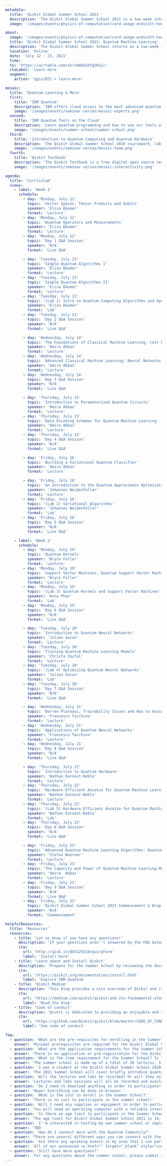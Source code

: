```yaml
---
metadata:
  title: 'Qiskit Global Summer School 2021'
  description: 'The Qiskit Global Summer School 2021 is a two-week intensive summer school designed to empower the next generation of quantum researchers and developers with the skills and know-how to explore quantum applications on their own'
  image: '/images/events/physics-of-computation/card-image-endicott-house-1981.png'

about:
  image: '/images/events/physics-of-computation/card-image-endicott-house-1981.png'
  title: 'Qiskit Global Summer School 2021: Quantum Machine Learning'
  description: 'The Qiskit Global Summer School returns as a two-week intensive course focused on Quantum Machine Learning and more!'
  location: 'Online'
  date: 'July 12 - 23, 2021'
  time:
  to: 'https://airtable.com/shrvAA05xkYgSKajc'
  ctaLabel: 'Learn more'
  segment:
    action: 'qgss2021 > learn-more'

mosaic:
  title: 'Quantum Learning & More'
  first:
    title: 'IBM Quantum'
    description: 'IBM offers cloud access to the most advanced quantum computers available. Learn, develop, and run programs with our quantum applications and systems.<br/><br/><a href="https://quantum-computing.ibm.com/login" target="_blank" style="cursor:pointer; text-decoration: none; color: #0f62fe;">Explore IBM Quantum</a>'
    image: '/images/events/seminar-series/mosaic-experts.png'
  second:
    title: 'IBM Quantum Tools on the Cloud'
    description: 'Learn quantum programming and how to use our tools with step-by-step tutorials and guides.<br/><br/><a href="https://quantum-computing.ibm.com/docs/" target="_blank" style="cursor:pointer; text-decoration: none; color: #0f62fe;">Explore the docs</a>'
    image: '/images/events/summer-school/summer-school.png'
  third:
    title: 'Introduction to Quantum Computing and Quantum Hardware'
    description: 'The Qiskit Global Summer School 2020 coursework, lab, and lecture materials are now available online.<br/><br/><a href="https://qiskit.org/learn/intro-qc-qh" target="_blank" style="cursor:pointer; text-decoration: none; color: #0f62fe;">Start the course</a>'
    image: '/images/events/seminar-series/mosaic-team.png'
  fourth:
    title: 'Qiskit Textbook'
    description: 'The Qiskit Textbook is a free digital open source textbook that will teach you the concepts of quantum computing while you learn to use Qiskit.<br/><br/><a href="https://qiskit.org/textbook/preface.html" target="_blank" style="cursor:pointer; text-decoration: none; color: #0f62fe;">Read the textbook</a>'
    image: '/images/events/seminar-series/mosaic-interactivity.png'

agenda:
  title: 'Curriculum'
  views:
    - label: 'Week 1'
      schedule:
        - day: 'Monday, July 12'
          topic: 'Vector Spaces, Tensor Products and Qubits'
          speaker: 'Elisa Bäumer'
          format: 'Lecture'
        - day: 'Monday, July 12'
          topic: 'Quantum Operators and Measurements'
          speaker: 'Elisa Bäumer'
          format: 'Lecture'
        - day: 'Monday, July 12'
          topic: 'Day 1 Q&A Session'
          speaker: 'N/A'
          format: 'Live Q&A'

        - day: 'Tuesday, July 13'
          topic: 'Simple Quantum Algorithms I'
          speaker: 'Elisa Bäumer'
          format: 'Lecture'
        - day: 'Tuesday, July 13'
          topic: 'Simple Quantum Algorithms II'
          speaker: 'Elisa Bäumer'
          format: 'Lecture'
        - day: 'Tuesday, July 13'
          topic: '(Lab 1) Intro to Quantum Computing Algorithms and Operations'
          speaker: 'Elisa Bäumer'
          format: 'Lab'
        - day: 'Tuesday, July 13'
          topic: 'Day 2 Q&A Session'
          speaker: 'N/A'
          format: 'Live Q&A'

        - day: 'Wednesday, July 14'
          topic: 'The Foundations of Classical Machine Learning: Cost Functions, Data Splitting, Overfitting'
          speaker: 'Amira Abbas'
          format: 'Lecture'
        - day: 'Wednesday, July 14'
          topic: 'Advanced Classical Machine Learning: Neural Networks and Support Vector Machines'
          speaker: 'Amira Abbas'
          format: 'Lecture'
        - day: 'Wednesday, July 14'
          topic: 'Day 3 Q&A Session'
          speaker: 'N/A'
          format: 'Live Q&A'

        - day: 'Thursday, July 15'
          topic: 'Introduction to Parameterized Quantum Circuits'
          speaker: 'Amira Abbas'
          format: 'Lecture'
        - day: 'Thursday, July 15'
          topic: 'Data Encoding Schemes for Quantum Machine Learning'
          speaker: 'Amira Abbas'
          format: 'Lecture'
        - day: 'Thursday, July 15'
          topic: 'Day 4 Q&A Session'
          speaker: 'N/A'
          format: 'Live Q&A'

        - day: 'Friday, July 16'
          topic: 'Building a Variational Quantum Classifier'
          speaker: 'Amira Abbas'
          format: 'Lecture'

        - day: 'Friday, July 16'
          topic: 'An Introduction to the Quantum Approximate Optimization Algorithm and its Applications'
          speaker: 'Johannes Weidenfeller'
          format: 'Lecture'
        - day: 'Friday, July 16'
          topic: '(Lab 2) Variational Algorithms'
          speaker: 'Johannes Weidenfeller'
          format: 'Lab'
        - day: 'Friday, July 16'
          topic: 'Day 5 Q&A Session'
          speaker: 'N/A'
          format: 'Live Q&A'

    - label: 'Week 2'
      schedule:
        - day: 'Monday, July 19'
          topic: 'Quantum Kernels'
          speaker: 'Bryce Fuller'
          format: 'Lecture'
        - day: 'Monday, July 19'
          topic: 'Support Vector Machines, Quantum Support Vector Machines'
          speaker: 'Bryce Fuller'
          format: 'Lecture'
        - day: 'Monday, July 19'
          topic: '(Lab 3) Quantum Kernels and Support Vector Machines'
          speaker: 'Anna Phan'
          format: 'Lab'
        - day: 'Monday, July 19'
          topic: 'Day 6 Q&A Session'
          speaker: 'N/A'
          format: 'Live Q&A'

        - day: 'Tuesday, July 20'
          topic: 'Introduction to Quantum Neural Networks'
          speaker: 'Julien Gacon'
          format: 'Lecture'
        - day: 'Tuesday, July 20'
          topic: 'Training Quantum Machine Learning Models'
          speaker: 'Christa Zoufal'
          format: 'Lecture'
        - day: 'Tuesday, July 20'
          topic: '(Lab 4) Optimizing Quantum Neural Networks'
          speaker: 'Julien Gacon'
          format: 'Lab'
        - day: 'Tuesday, July 20'
          topic: 'Day 7 Q&A Session'
          speaker: 'N/A'
          format: 'Live Q&A'

        - day: 'Wednesday, July 21'
          topic: 'Barren Plateaus, Trainability Issues and How to Avoid Them'
          speaker: 'Francesco Tacchino'
          format: 'Lecture'
        - day: 'Wednesday, July 21'
          topic: 'Applications of Quantum Neural Networks'
          speaker: 'Francesco Tacchino'
          format: 'Lecture'
        - day: 'Wednesday, July 21'
          topic: 'Day 8 Q&A Session'
          speaker: 'N/A'
          format: 'Live Q&A'

        - day: 'Thursday, July 22'
          topic: 'Introduction to Quantum Hardware'
          speaker: 'Nathan Earnest-Noble'
          format: 'Lecture'
        - day: 'Thursday, July 22'
          topic: 'Hardware Efficient Ansatze for Quantum Machine Learning'
          speaker: 'Nathan Earnest-Noble'
          format: 'Lecture'
        - day: 'Thursday, July 22'
          topic: '(Lab 5) Hardware Efficient Ansatze for Quantum Machine Learning'
          speaker: 'Nathan Earnest-Noble'
          format: 'Lab'
        - day: 'Thursday, July 22'
          topic: 'Day 8 Q&A Session'
          speaker: 'N/A'
          format: 'Live Q&A'

        - day: 'Friday, July 23'
          topic: 'Advanced Quantum Machine Learning Algorithms: Quantum Boltzmann Machines and Quantum Generative Adversarial Networks'
          speaker: 'Stefan Woerner'
          format: 'Lecture'
        - day: 'Friday, July 23'
          topic: 'The Capacity and Power of Quantum Machine Learning Models & the Future of Quantum Machine Learning'
          speaker: 'Amira  Abbas'
          format: 'Lecture'
        - day: 'Friday, July 23'
          topic: 'Day 9 Q&A Session'
          speaker: 'N/A'
          format: 'Live Q&A'
        - day: 'Friday, July 23'
          topic: 'Qiskit Global Summer School 2021 Commencement & Wrap Celebration'
          speaker: 'N/A'
          format: 'Commencement'

helpfulResources:
  title: 'Resources'
  resources:
    - title: 'Let us know if you have any questions!'
      description: 'If your questions aren''t answered by the FAQ below or our blog post, please use this form to submit your enquiries direct to the team.'
      cta:
        url: 'http://qisk.it/QGSS2021EnquiryForm'
        label: 'Install here'
    - title: 'Learn about and Install Qiskit'
      description: 'Prepare for the Summer School by reviewing the documentation and installing Qiskit.'
      cta:
        url: 'https://qiskit.org/documentation/install.html'
        label: 'Explore IBM Quantum'
    - title: 'Qiskit Medium'
      description: 'This blog provides a nice overview of Qiskit and its direction as we explore what applications can be done on today''s quantum devices.'
      cta:
        url: 'https://medium.com/qiskit/qiskit-and-its-fundamental-elements-bcd7ead80492'
        label: 'Read the blog'
    - title: 'Code of conduct'
      description: 'Qiskit is dedicated to providing an enjoyable and safe experience for all participants. We have a code of conduct that all events adhere to.'
      cta:
        url: 'https://github.com/Qiskit/qiskit/blob/master/CODE_OF_CONDUCT.md'
        label: 'See code of conduct'

faq:
  - question: 'What are the pre-requisites for enrolling in the Summer School?'
    answer: 'Minimal prerequisites are required for the Qiskit Global Summer School. If you know <a href="https://www.khanacademy.org/math/precalculus/x9e81a4f98389efdf:matrices/x9e81a4f98389efdf:multiplying-matrices-by-matrices/v/matrix-multiplication-intro" target="_blank" style="cursor:pointer; text-decoration: none; color: #0f62fe;">how to multiply two matrices</a>, and have some programming experience in Python, you are ready for the Summer School.<br/><br/>You can <a href="https://qiskit.org/textbook/ch-prerequisites/python-and-jupyter-notebooks.html" target="_blank" style="cursor:pointer; text-decoration: none; color: #0f62fe;">brush up on Python programming</a> before attending the lectures by using the Qiskit Textbook. To make the most out of these lectures, you may also consider looking through the <a href="https://qiskit.org/textbook/ch-prerequisites/linear_algebra.html" target="_blank" style="cursor:pointer; text-decoration: none; color: #0f62fe;">linear algebra prerequisites</a> section of the Qiskit Textbook.'
  - question: 'What are the application requirements for the Summer School?'
    answer: 'There is no application or pre-registration for the Qiskit Global Summer School 2021. Registration will be on a first come, first serve basis, with scheduled global availability. Once the Summer School registration reaches capacity, unfortunately we will not be able to register any additional students. Please submit an enquiry below if you have any additional questions!'
  - question: 'What is the time requirement for the Summer School? Is the scheduled fixed or flexible?'
    answer: 'The summer school is made up of a total of 20 lectures, 5 lab sessions & application exercises, in addition to the daily Live Q&A Sessions and final Commencement Celebration. Participation and completion of all labs and lectures are required in order to receive a certificate of completion from the Summer School, with the optional Q&A Sessions and Commencement activities to enhance your Summer School experience. The schedule is not fixed, aside from final lab submission deadlines, and all students can participate on the schedule that works best for them. Students should anticipate a minimum time commitment of 30 hours for the full Summer School, but we recommend planning on 41 hours of participation, with additional time for discussion and collaboration with other students.'
  - question: 'I was a student at the Qiskit Global Summer School 2020 - should I enroll in the 2021 Summer School as well?'
    answer: 'The 2021 Summer School will cover briefly introduce quantum computing before diving into classical and quantum machine learning, which was not covered in the 2020 Summer School, so you should enroll if you are interested!'
  - question: 'Will the lectures and labs be recorded? Or will they only be accessible live?'
    answer: 'Lectures and labs sessions will all be recorded and available for live participation and post viewing, as well as the daily Q&A sessions.'
  - question: 'Do I need to download anything in order to participate?'
    answer: 'Nope! Everything can be done in-browser.'
  - question: 'What is the cost to enroll in the Summer School?'
    answer: 'There is no cost to participate in the summer school!'
  - question: 'Will I need any supplies or equipment in order to participate?'
    answer: 'You will need an operating computer with a reliable internet connection and either a mobile device or webcam/microphone on your computer to communicate with mentors and other students. You will need to be able to view seminars and connect virtually. Other than that, you just need to bring yourself'
  - question: 'Is there an age limit to participate in the Summer School?'
    answer: 'The age limit for Qiskit Global Summer School 2021 is 14. If you are under the age limit, but still want to be part of the community, please check out other ways you can get connected, and other events that may be available in your area!'
  - question: 'I''m interested in hosting my own summer school or implementing Qiskit into my coursework - Where can I learn more?'
    answer: 'TBD'
  - question: 'How do I connect more with the Quantum Community?'
    answer: 'There are several different ways you can connect with the IBM Quantum Community - depending on your preference. You can <a href="https://twitter.com/qiskit" target="_blank" style="cursor:pointer; text-decoration: none; color: #0f62fe;">follow Qiskit</a> and <a href="https://twitter.com/IBMResearch" target="_blank" style="cursor:pointer; text-decoration: none; color: #0f62fe;">IBM Research</a> on Twitter for the latest updates on new events, activities, and features on what is going on with the community. There is also a <a href="https://github.com/Qiskit" target="_blank" style="cursor:pointer; text-decoration: none; color: #0f62fe;">community Github</a> that you can explore and contribute to, and you can read regular <a href="" target="_blank" style="cursor:pointer; text-decoration: none; color: #0f62fe;">blog posts from our team and community members on Medium</a>. You can also <a href="" target="_blank" style="cursor:pointer; text-decoration: none; color: #0f62fe;">subscribe to the Qiskit YouTube</a> for the latest video content and our weekly live Seminar Series.<br/><br/>If you want to collaborate and connect with other members of the community, and participate in some of the ongoing conversations about quantum computing, you will want to <a href="https://ibm.co/joinqiskitslack" target="_blank" style="cursor:pointer; text-decoration: none; color: #0f62fe;">check out our ever-growing Slack Community</a>. From there you can connect with current and past interns, IBM researchers, Qiskit advocates, and fellow community members directly.'
  - question: 'Are there any upcoming events in my area that I can participate in?'
    answer: 'All of our announced <a href="" target="_blank" style="cursor:pointer; text-decoration: none; color: #0f62fe;">upcoming events are listed on qiskit.org</a>, which is continually updated as we roll out more events throughout the year. You can also <a href="" target="_blank" style="cursor:pointer; text-decoration: none; color: #0f62fe;">follow Qiskit on Twitter</a> for the latest announcements on new and upcoming events!'
  - question: 'Still have more questions?'
    answer: 'For any questions about the summer school, please submit your questions using the form below. For all other enquiries, feel free to email us directly at <a href="mailto:qiskit.events@us.ibm.com" target="_blank" style="cursor:pointer; text-decoration: none; color: #0f62fe;">qiskit.events@us.ibm.com</a>.'
---
```


<event-template :about="about" :agenda="agenda">
  <template #title>
  Qiskit Global Summer School 2021:<br/>
  Quantum Machine Learning
  </template>
  <template #description>

  The Qiskit Global Summer School 2021 is a two-week intensive summer school designed to empower the next generation of quantum researchers and developers with the skills and know-how to explore quantum applications on their own. This second-annual course, made up of twenty lectures, five applied lab exercises, hands-on mentorship, and live Q&A sessions, focuses on developing hands-on experience and understanding of quantum machine learning.

  Registrations will open soon, and be available on a first-come, first-serve basis with global distribution. For any questions, please check out our FAQ or submit an enquiry using the form below!

  </template>
  <template #call-to-actions>
    <app-cta
      label="Learn More"
      url="http://qisk.it/QGSS2021EnquiryForm"
      :segment="{ action: 'qgss2021-enquiry-form' }"></app-cta>
  </template>
</event-template>